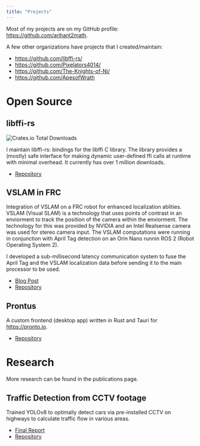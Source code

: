 ```yaml
---
title: "Projects"
---
```


Most of my projects are on my GitHub profile: https://github.com/arihant2math.

A few other organizations have projects that I created/maintain:
- https://github.com/libffi-rs/
- https://github.com/Pixelators4014/
- https://github.com/The-Knights-of-Ni/
- https://github.com/ApesofWrath

# Open Source

## libffi-rs

![Crates.io Total Downloads](https://img.shields.io/crates/d/libffi)


I maintain libffi-rs: bindings for the libffi C library.
The library provides a (mostly) safe interface for making dynamic user-defined ffi calls at runtime with minimal overhead. It currently has over 1 million downloads.

- [Repository](https://github.com/libffi-rs/libffi-rs)


## VSLAM in FRC
Integration of VSLAM on a FRC robot for enhanced localization ablities.
VSLAM (Visual SLAM) is a technology that uses points of contrast in an enviorment to track the position of the camera within the enviorment.
The technology for this was provided by NVIDIA and an Intel Realsense camera was used for stereo camera input.
The VSLAM computations were running in conjunction with April Tag detection on an Orin Nano runnin ROS 2 (Robot Operating System 2).

I developed a sub-millisecond latency communication system to fuse the April Tag and the VSLAM localization data before sending it to the main processor to be used.

- [Blog Post](https://pixelators.org/blog/2024_05_25_orin_coprocessor/)
- [Repository](https://github.com/Pixelators4014/pixelization_rs)

## Prontus
A custom frontend (desktop app) written in Rust and Tauri for https://pronto.io.

- [Repository](https://github.com/arihant2math/prontus/)

# Research

More research can be found in the publications page.

## Traffic Detection from CCTV footage
Trained YOLOv8 to optimally detect cars via pre-installed CCTV on highways to calculate traffic flow in various areas.

- [Final Report](https://raw.githubusercontent.com/arihant2math/msb_final_project/master/MSB%20Final%20Report.pdf)
- [Repository](https://github.com/arihant2math/msb_final_project)
